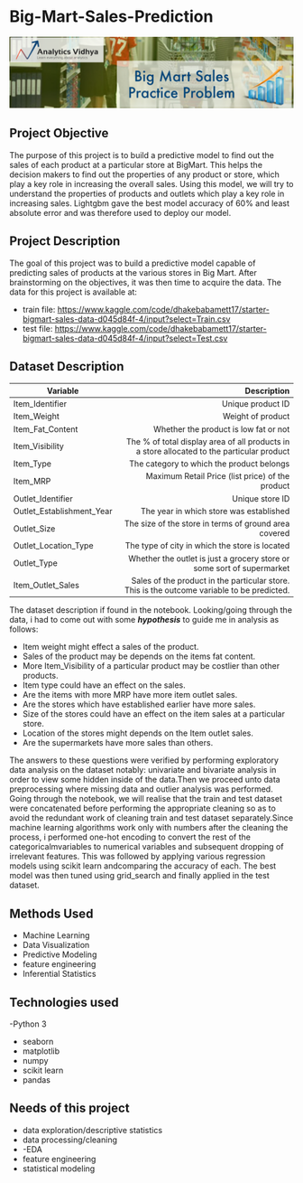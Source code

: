# Big-Mart-Sales-Prediction
<p align="center">
  <img src="https://github.com/awazbhujel/Big_Mart_Sales_Prediction/blob/main/bignart1-thumbnail-1200x1200.png"  title="hover text">
</p>


## Project Objective
The purpose of this project is to build a predictive model to find out the sales of each product at a particular store at BigMart.
This helps the decision makers to find out the properties of any product or store, which play a key role in increasing the overall sales.
Using this model, we will try to understand the properties of products and outlets which play a key role in increasing sales. Lightgbm gave the 
best model accuracy of 60% and least absolute error and was therefore used to deploy our model.

## Project Description
The goal of this project was to build a predictive model capable of predicting sales of products at the various stores in Big Mart. 
After brainstorming on the objectives, it was then time to acquire the data. The data for this project is available at:
- train file: https://www.kaggle.com/code/dhakebabamett17/starter-bigmart-sales-data-d045d84f-4/input?select=Train.csv
- test file: https://www.kaggle.com/code/dhakebabamett17/starter-bigmart-sales-data-d045d84f-4/input?select=Test.csv

## Dataset Description
| Variable     | Description |
| -----------  | ---: |
|Item_Identifier | Unique product ID|
|Item_Weight | Weight of product|
|Item_Fat_Content | Whether the product is low fat or not|
|Item_Visibility | The % of total display area of all products in a store allocated to the particular product|
|Item_Type | The category to which the product belongs|
|Item_MRP | Maximum Retail Price (list price) of the product|
|Outlet_Identifier | Unique store ID|
|Outlet_Establishment_Year|The year in which store was established|
|Outlet_Size|The size of the store in terms of ground area covered|
|Outlet_Location_Type|The type of city in which the store is located|
|Outlet_Type|Whether the outlet is just a grocery store or some sort of supermarket|
|Item_Outlet_Sales|Sales of the product in the particular store. This is the outcome variable to be predicted.|

The dataset description if found in the notebook.
Looking/going through the data, i had to come out with some ***hypothesis*** to guide me in analysis as follows:
- Item weight might effect a sales of the product.
- Sales of the product may be depends on the items fat content.
- More Item_Visibility of a particular product may be costlier than other products.
- Item type could have an effect on the sales.
- Are the items with more MRP have more item outlet sales.
- Are the stores which have established earlier have more sales.
- Size of the stores could have an effect on the item sales at a particular store.
- Location of the stores might depends on the Item outlet sales.
- Are the supermarkets have more sales than others.

The answers to these questions were verified by performing exploratory data analysis on the dataset notably: univariate and bivariate analysis in order
to view some hidden inside of the data.Then we proceed unto data preprocessing where missing data and outlier analysis was performed. Going through the notebook, we will realise that the train and test dataset were concatenated before performing the appropriate cleaning so as to avoid the redundant work of cleaning train and test dataset separately.Since machine learning algorithms work only with numbers after the cleaning the process, i performed one-hot encoding to convert the rest of the categoricalmvariables to numerical variables and subsequent dropping of irrelevant features. This was followed by applying various regression models using scikit learn andcomparing the accuracy of each. The best model was then tuned using grid_search and finally applied in the test dataset.

## Methods Used
- Machine Learning
- Data Visualization
- Predictive Modeling
- feature engineering
- Inferential Statistics

## Technologies used
-Python 3
- seaborn
- matplotlib
- numpy
- scikit learn
- pandas

## Needs of this project
- data exploration/descriptive statistics
- data processing/cleaning
- -EDA
- feature engineering
- statistical modeling

